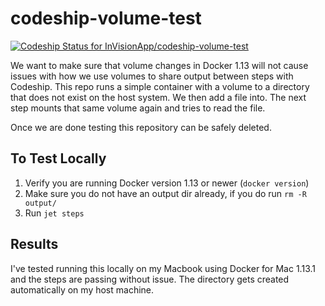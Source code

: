 # codeship-volume-test
[ ![Codeship Status for InVisionApp/codeship-volume-test](https://app.codeship.com/projects/2a24fac0-db6b-0134-7718-125507c76e50/status?branch=master)](https://app.codeship.com/projects/204024)

We want to make sure that volume changes in Docker 1.13 will not cause issues with how we use volumes to share output between steps with Codeship. This repo runs a simple container with a volume to a directory that does not exist on the host system. We then add a file into. The next step mounts that same volume again and tries to read the file.

Once we are done testing this repository can be safely deleted.

## To Test Locally

1. Verify you are running Docker version 1.13 or newer (`docker version`)
1. Make sure you do not have an output dir already, if you do run `rm -R output/`
1. Run `jet steps`

## Results

I've tested running this locally on my Macbook using Docker for Mac 1.13.1 and the steps are passing without issue. The directory gets created automatically on my host machine.

